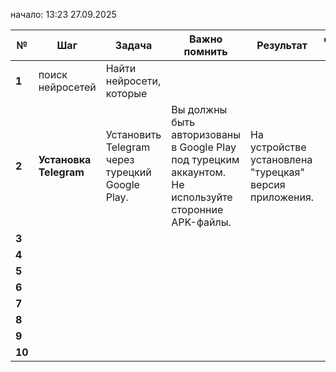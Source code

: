 начало: 13:23 27.09.2025

| №      | Шаг                    | Задача                                          | Важно помнить                                                                                         | Результат                                               | состояние задачи |
| ------ | ---------------------- | ----------------------------------------------- | ----------------------------------------------------------------------------------------------------- | ------------------------------------------------------- | ---------------- |
| **1**  | поиск нейросетей       | Найти нейросети, которые                        |                                                                                                       |                                                         |                  |
| **2**  | **Установка Telegram** | Установить Telegram через турецкий Google Play. | Вы должны быть авторизованы в Google Play под турецким аккаунтом. Не используйте сторонние APK-файлы. | На устройстве установлена "турецкая" версия приложения. |                  |
| **3**  |                        |                                                 |                                                                                                       |                                                         |                  |
| **4**  |                        |                                                 |                                                                                                       |                                                         |                  |
| **5**  |                        |                                                 |                                                                                                       |                                                         |                  |
| **6**  |                        |                                                 |                                                                                                       |                                                         |                  |
| **7**  |                        |                                                 |                                                                                                       |                                                         |                  |
| **8**  |                        |                                                 |                                                                                                       |                                                         |                  |
| **9**  |                        |                                                 |                                                                                                       |                                                         |                  |
| **10** |                        |                                                 |                                                                                                       |                                                         |                  |
